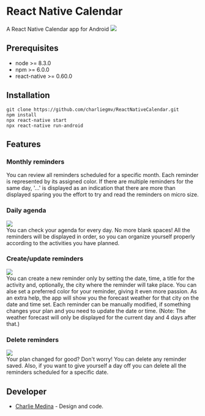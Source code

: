 # React Native Calendar
A React Native Calendar app for Android
![](images/home.jpg)

## Prerequisites
* node >= 8.3.0
* npm >= 6.0.0
* react-native >= 0.60.0

## Installation
```
git clone https://github.com/charliegmv/ReactNativeCalendar.git
npm install
npx react-native start
npx react-native run-android
```

## Features
### Monthly reminders
You can review all reminders scheduled for a specific month. Each reminder is represented by its assigned color.
If there are multiple reminders for the same day, '...' is displayed as an indication that there are more than displayed sparing you the effort to try and read the reminders on micro size.

### Daily agenda
![](images/agenda.jpg)\
You can check your agenda for every day. No more blank spaces! All the reminders will be displayed in order, so you can organize yourself properly according to the activities you have planned.

### Create/update reminders
![](images/new.jpg)\
You can create a new reminder only by setting the date, time, a title for the activity and, optionally, the city where the reminder will take place. You can alse set a preferred color for your reminder, giving it even more passion. As an extra help, the app will show you the forecast weather for that city on the date and time set. Each reminder can be manually modified, if something changes your plan and you need to update the date or time.
(Note: The weather forecast will only be displayed for the current day and 4 days after that.)

### Delete reminders
![](images/delete.jpg)\
Your plan changed for good? Don't worry! You can delete any reminder saved. Also, if you want to give yourself a day off you can delete all the reminders scheduled for a specific date.

## Developer
* [Charlie Medina](https://github.com/charliegmv) - Design and code.
